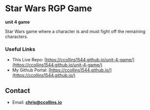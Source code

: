 # Star Wars RGP Game 
**unit 4 game** 

Star Wars game where a character is and must fight off the remaining characters.

### Useful Links
* This Live Repo: [https://ccollins1544.github.io/unit-4-game/](https://ccollins1544.github.io/unit-4-game/)
* My Github Portal: [https://ccollins1544.github.io/](https://ccollins1544.github.io/)

## Contact
* Email: **chris@ccollins.io**